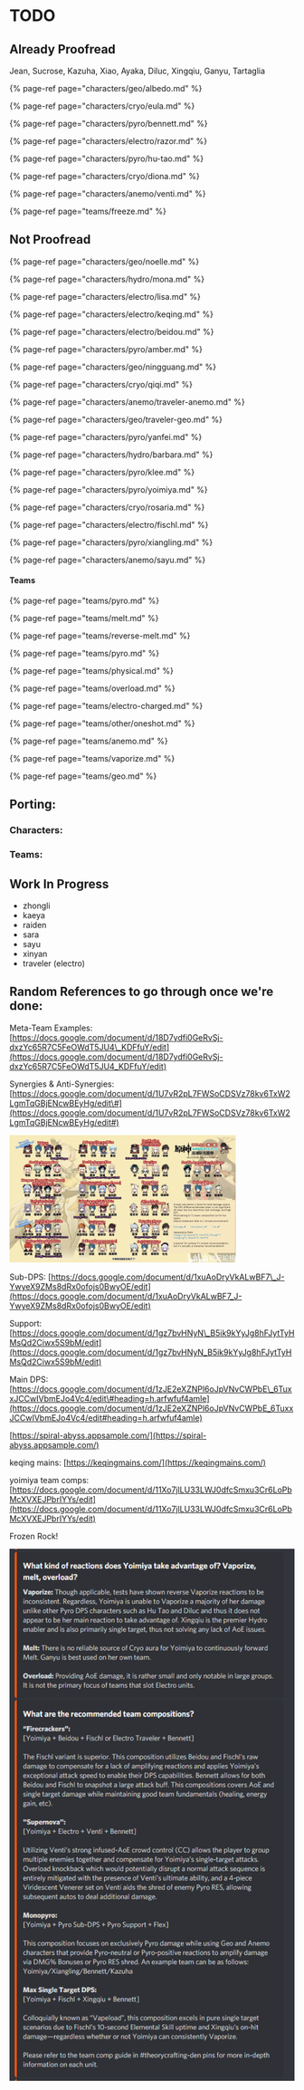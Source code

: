# TODO

## Already Proofread

Jean, Sucrose, Kazuha, Xiao, Ayaka, Diluc, Xingqiu, Ganyu, Tartaglia

{% page-ref page="characters/geo/albedo.md" %}

{% page-ref page="characters/cryo/eula.md" %}

{% page-ref page="characters/pyro/bennett.md" %}

{% page-ref page="characters/electro/razor.md" %}

{% page-ref page="characters/pyro/hu-tao.md" %}

{% page-ref page="characters/cryo/diona.md" %}

{% page-ref page="characters/anemo/venti.md" %}

{% page-ref page="teams/freeze.md" %}

## Not Proofread

{% page-ref page="characters/geo/noelle.md" %}

{% page-ref page="characters/hydro/mona.md" %}

{% page-ref page="characters/electro/lisa.md" %}

{% page-ref page="characters/electro/keqing.md" %}

{% page-ref page="characters/electro/beidou.md" %}

{% page-ref page="characters/pyro/amber.md" %}

{% page-ref page="characters/geo/ningguang.md" %}

{% page-ref page="characters/cryo/qiqi.md" %}

{% page-ref page="characters/anemo/traveler-anemo.md" %}

{% page-ref page="characters/geo/traveler-geo.md" %}

{% page-ref page="characters/pyro/yanfei.md" %}

{% page-ref page="characters/hydro/barbara.md" %}

{% page-ref page="characters/pyro/klee.md" %}

{% page-ref page="characters/pyro/yoimiya.md" %}

{% page-ref page="characters/cryo/rosaria.md" %}

{% page-ref page="characters/electro/fischl.md" %}

{% page-ref page="characters/pyro/xiangling.md" %}

{% page-ref page="characters/anemo/sayu.md" %}

#### Teams

{% page-ref page="teams/pyro.md" %}

{% page-ref page="teams/melt.md" %}

{% page-ref page="teams/reverse-melt.md" %}

{% page-ref page="teams/pyro.md" %}

{% page-ref page="teams/physical.md" %}

{% page-ref page="teams/overload.md" %}

{% page-ref page="teams/electro-charged.md" %}

{% page-ref page="teams/other/oneshot.md" %}

{% page-ref page="teams/anemo.md" %}

{% page-ref page="teams/vaporize.md" %}

{% page-ref page="teams/geo.md" %}

## Porting:

### Characters:



### Teams:



## Work In Progress

* zhongli
* kaeya
* raiden
* sara
* sayu
* xinyan
* traveler \(electro\)

## Random References to go through once we're done:

Meta-Team Examples: [https://docs.google.com/document/d/18D7ydfi0GeRvSj-dxzYc65R7C5FeOWdT5JU4\_KDFfuY/edit](https://docs.google.com/document/d/18D7ydfi0GeRvSj-dxzYc65R7C5FeOWdT5JU4_KDFfuY/edit)

Synergies & Anti-Synergies: [https://docs.google.com/document/d/1U7vR2pL7FWSoCDSVz78kv6TxW2LgmTqGBjENcwBEyHg/edit\#](https://docs.google.com/document/d/1U7vR2pL7FWSoCDSVz78kv6TxW2LgmTqGBjENcwBEyHg/edit#)

![](.gitbook/assets/da87mq9a66n61.png)

Sub-DPS: [https://docs.google.com/document/d/1xuAoDryVkALwBF7\_J-YwyeX9ZMs8dRx0ofojs0BwyOE/edit](https://docs.google.com/document/d/1xuAoDryVkALwBF7_J-YwyeX9ZMs8dRx0ofojs0BwyOE/edit)

Support: [https://docs.google.com/document/d/1gz7bvHNyN\_B5ik9kYyJg8hFJytTyHMsQd2Ciwx5S9bM/edit](https://docs.google.com/document/d/1gz7bvHNyN_B5ik9kYyJg8hFJytTyHMsQd2Ciwx5S9bM/edit)

Main DPS: [https://docs.google.com/document/d/1zJE2eXZNPl6oJpVNvCWPbE\_6TuxxJCCwIVbmEJo4Vc4/edit\#heading=h.arfwfuf4amle](https://docs.google.com/document/d/1zJE2eXZNPl6oJpVNvCWPbE_6TuxxJCCwIVbmEJo4Vc4/edit#heading=h.arfwfuf4amle)

[https://spiral-abyss.appsample.com/](https://spiral-abyss.appsample.com/)

keqing mains: [https://keqingmains.com/](https://keqingmains.com/)

yoimiya team comps: [https://docs.google.com/document/d/11Xo7jlLU33LWJ0dfcSmxu3Cr6LoPbMcXVXEJPbrIYYs/edit](https://docs.google.com/document/d/11Xo7jlLU33LWJ0dfcSmxu3Cr6LoPbMcXVXEJPbrIYYs/edit)

Frozen Rock!

![](.gitbook/assets/image.png)







